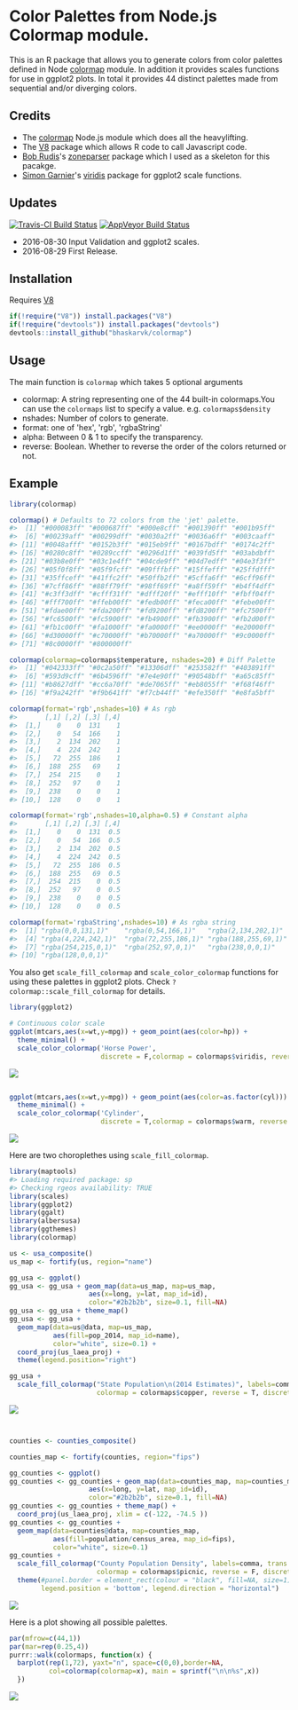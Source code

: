 
<!-- README.md is generated from README.Rmd. Please edit that file -->
Color Palettes from Node.js Colormap module.
============================================

This is an R package that allows you to generate colors from color palettes defined in Node [colormap](https://github.com/bpostlethwaite/colormap) module. In addition it provides scales functions for use in ggplot2 plots. In total it provides 44 distinct palettes made from sequential and/or diverging colors.

Credits
-------

-   The [colormap](https://github.com/bpostlethwaite/colormap) Node.js module which does all the heavylifting.
-   The [V8](https://github.com/jeroenooms/V8) package which allows R code to call Javascript code.
-   [Bob Rudis](https://twitter.com/hrbrmstr)'s [zoneparser](https://github.com/hrbrmstr/zoneparser) package which I used as a skeleton for this pacakge.
-   [Simon Garnier](https://twitter.com/sjmgarnier)'s [viridis](https://github.com/sjmgarnier/viridis) package for ggplot2 scale functions.

Updates
-------

[![Travis-CI Build Status](https://travis-ci.org/bhaskarvk/colormap.svg?branch=master)](https://travis-ci.org/bhaskarvk/colormap) [![AppVeyor Build Status](https://ci.appveyor.com/api/projects/status/github/bhaskarvk/colormap?branch=master&svg=true)](https://ci.appveyor.com/project/bhaskarvk/colormap)

-   2016-08-30 Input Validation and ggplot2 scales.
-   2016-08-29 First Release.

Installation
------------

Requires [V8](https://cran.r-project.org/web/packages/V8/index.html)

``` r
if(!require("V8")) install.packages("V8")
if(!require("devtools")) install.packages("devtools")
devtools::install_github("bhaskarvk/colormap")
```

Usage
-----

The main function is `colormap` which takes 5 optional arguments

-   colormap: A string representing one of the 44 built-in colormaps.You can use the `colormaps` list to specify a value. e.g. `colormaps$density`
-   nshades: Number of colors to generate.
-   format: one of 'hex', 'rgb', 'rgbaString'
-   alpha: Between 0 & 1 to specify the transparency.
-   reverse: Boolean. Whether to reverse the order of the colors returned or not.

Example
-------

``` r
library(colormap)

colormap() # Defaults to 72 colors from the 'jet' palette.
#>  [1] "#000083ff" "#000687ff" "#000e8cff" "#001390ff" "#001b95ff"
#>  [6] "#00239aff" "#00299dff" "#0030a2ff" "#0036a6ff" "#003caaff"
#> [11] "#0048afff" "#0152b3ff" "#015eb9ff" "#0167bdff" "#0174c2ff"
#> [16] "#0280c8ff" "#0289ccff" "#0296d1ff" "#039fd5ff" "#03abdbff"
#> [21] "#03b8e0ff" "#03c1e4ff" "#04cde9ff" "#04d7edff" "#04e3f3ff"
#> [26] "#05f0f8ff" "#05f9fcff" "#09fffbff" "#15ffefff" "#25ffdfff"
#> [31] "#35ffceff" "#41ffc2ff" "#50ffb2ff" "#5cffa6ff" "#6cff96ff"
#> [36] "#7cff86ff" "#88ff79ff" "#98ff69ff" "#a8ff59ff" "#b4ff4dff"
#> [41] "#c3ff3dff" "#cfff31ff" "#dfff20ff" "#efff10ff" "#fbff04ff"
#> [46] "#fff700ff" "#ffeb00ff" "#fedb00ff" "#feca00ff" "#febe00ff"
#> [51] "#fdae00ff" "#fda200ff" "#fd9200ff" "#fd8200ff" "#fc7500ff"
#> [56] "#fc6500ff" "#fc5900ff" "#fb4900ff" "#fb3900ff" "#fb2d00ff"
#> [61] "#fb1c00ff" "#fa1000ff" "#fa0000ff" "#ee0000ff" "#e20000ff"
#> [66] "#d30000ff" "#c70000ff" "#b70000ff" "#a70000ff" "#9c0000ff"
#> [71] "#8c0000ff" "#800000ff"

colormap(colormap=colormaps$temperature, nshades=20) # Diff Palette
#>  [1] "#042333ff" "#0c2a50ff" "#13306dff" "#253582ff" "#403891ff"
#>  [6] "#593d9cff" "#6b4596ff" "#7e4e90ff" "#90548bff" "#a65c85ff"
#> [11] "#b8627dff" "#cc6a70ff" "#de7065ff" "#eb8055ff" "#f68f46ff"
#> [16] "#f9a242ff" "#f9b641ff" "#f7cb44ff" "#efe350ff" "#e8fa5bff"

colormap(format='rgb',nshades=10) # As rgb
#>       [,1] [,2] [,3] [,4]
#>  [1,]    0    0  131    1
#>  [2,]    0   54  166    1
#>  [3,]    2  134  202    1
#>  [4,]    4  224  242    1
#>  [5,]   72  255  186    1
#>  [6,]  188  255   69    1
#>  [7,]  254  215    0    1
#>  [8,]  252   97    0    1
#>  [9,]  238    0    0    1
#> [10,]  128    0    0    1

colormap(format='rgb',nshades=10,alpha=0.5) # Constant alpha
#>       [,1] [,2] [,3] [,4]
#>  [1,]    0    0  131  0.5
#>  [2,]    0   54  166  0.5
#>  [3,]    2  134  202  0.5
#>  [4,]    4  224  242  0.5
#>  [5,]   72  255  186  0.5
#>  [6,]  188  255   69  0.5
#>  [7,]  254  215    0  0.5
#>  [8,]  252   97    0  0.5
#>  [9,]  238    0    0  0.5
#> [10,]  128    0    0  0.5

colormap(format='rgbaString',nshades=10) # As rgba string
#>  [1] "rgba(0,0,131,1)"    "rgba(0,54,166,1)"   "rgba(2,134,202,1)" 
#>  [4] "rgba(4,224,242,1)"  "rgba(72,255,186,1)" "rgba(188,255,69,1)"
#>  [7] "rgba(254,215,0,1)"  "rgba(252,97,0,1)"   "rgba(238,0,0,1)"   
#> [10] "rgba(128,0,0,1)"
```

You also get `scale_fill_colormap` and `scale_color_colormap` functions for using these palettes in ggplot2 plots. Check `?colormap::scale_fill_colormap` for details.

``` r
library(ggplot2)

# Continuous color scale
ggplot(mtcars,aes(x=wt,y=mpg)) + geom_point(aes(color=hp)) +
  theme_minimal() +
  scale_color_colormap('Horse Power',
                       discrete = F,colormap = colormaps$viridis, reverse = T)
```

![](README-ggplot2-1.png)

``` r

ggplot(mtcars,aes(x=wt,y=mpg)) + geom_point(aes(color=as.factor(cyl))) +
  theme_minimal() +
  scale_color_colormap('Cylinder',
                       discrete = T,colormap = colormaps$warm, reverse = T)
```

![](README-ggplot2-2.png)

Here are two choroplethes using `scale_fill_colormap`.

``` r
library(maptools)
#> Loading required package: sp
#> Checking rgeos availability: TRUE
library(scales)
library(ggplot2)
library(ggalt)
library(albersusa)
library(ggthemes)
library(colormap)

us <- usa_composite()
us_map <- fortify(us, region="name")

gg_usa <- ggplot()
gg_usa <- gg_usa + geom_map(data=us_map, map=us_map,
                    aes(x=long, y=lat, map_id=id),
                    color="#2b2b2b", size=0.1, fill=NA)
gg_usa <- gg_usa + theme_map()
gg_usa <- gg_usa + 
  geom_map(data=us@data, map=us_map,
           aes(fill=pop_2014, map_id=name),
           color="white", size=0.1) +
  coord_proj(us_laea_proj) +
  theme(legend.position="right")

gg_usa +
  scale_fill_colormap("State Population\n(2014 Estimates)", labels=comma,
                      colormap = colormaps$copper, reverse = T, discrete = F)
```

![](README-maps-1.png)

``` r


counties <- counties_composite()

counties_map <- fortify(counties, region="fips")

gg_counties <- ggplot()
gg_counties <- gg_counties + geom_map(data=counties_map, map=counties_map,
                    aes(x=long, y=lat, map_id=id),
                    color="#2b2b2b", size=0.1, fill=NA)
gg_counties <- gg_counties + theme_map() +
  coord_proj(us_laea_proj, xlim = c(-122, -74.5 )) 
gg_counties <- gg_counties + 
  geom_map(data=counties@data, map=counties_map,
           aes(fill=population/census_area, map_id=fips),
           color="white", size=0.1)
gg_counties +
  scale_fill_colormap("County Population Density", labels=comma, trans = 'log10',
                      colormap = colormaps$picnic, reverse = F, discrete = F) +
  theme(#panel.border = element_rect(colour = "black", fill=NA, size=1),
        legend.position = 'bottom', legend.direction = "horizontal")
```

![](README-maps-2.png)

Here is a plot showing all possible palettes.

``` r
par(mfrow=c(44,1))
par(mar=rep(0.25,4))
purrr::walk(colormaps, function(x) { 
  barplot(rep(1,72), yaxt="n", space=c(0,0),border=NA,
          col=colormap(colormap=x), main = sprintf("\n\n%s",x))
  })
```

![](README-plot-1.png)
